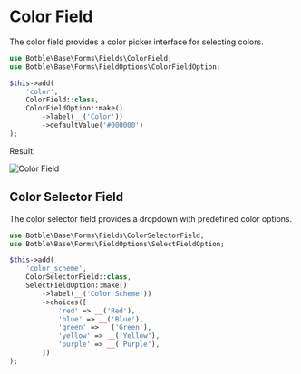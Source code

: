 # Color Field

The color field provides a color picker interface for selecting colors.

```php
use Botble\Base\Forms\Fields\ColorField;
use Botble\Base\Forms\FieldOptions\ColorFieldOption;

$this->add(
    'color', 
    ColorField::class, 
    ColorFieldOption::make()
        ->label(__('Color'))
        ->defaultValue('#000000')
);
```

Result:

![Color Field](./images/form-color-field.png)

## Color Selector Field

The color selector field provides a dropdown with predefined color options.

```php
use Botble\Base\Forms\Fields\ColorSelectorField;
use Botble\Base\Forms\FieldOptions\SelectFieldOption;

$this->add(
    'color_scheme', 
    ColorSelectorField::class, 
    SelectFieldOption::make()
        ->label(__('Color Scheme'))
        ->choices([
            'red' => __('Red'),
            'blue' => __('Blue'),
            'green' => __('Green'),
            'yellow' => __('Yellow'),
            'purple' => __('Purple'),
        ])
);
```
